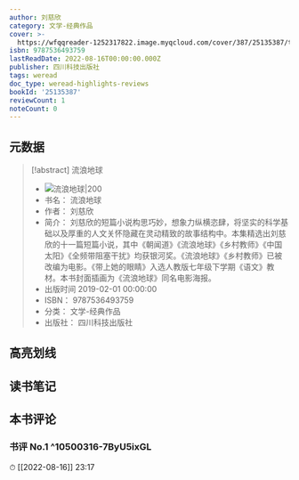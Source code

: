 ```yaml
---
author: 刘慈欣
category: 文学-经典作品
cover: >-
  https://wfqqreader-1252317822.image.myqcloud.com/cover/387/25135387/t7_25135387.jpg
isbn: 9787536493759
lastReadDate: 2022-08-16T00:00:00.000Z
publisher: 四川科技出版社
tags: weread
doc_type: weread-highlights-reviews
bookId: '25135387'
reviewCount: 1
noteCount: 0
---
```


## 元数据

> [!abstract] 流浪地球
> - ![ 流浪地球|200](https://wfqqreader-1252317822.image.myqcloud.com/cover/387/25135387/t7_25135387.jpg)
> - 书名： 流浪地球
> - 作者： 刘慈欣
> - 简介： 刘慈欣的短篇小说构思巧妙，想象力纵横恣肆，将坚实的科学基础以及厚重的人文关怀隐藏在灵动精致的故事结构中。本集精选出刘慈欣的十一篇短篇小说，其中《朝闻道》《流浪地球》《乡村教师》《中国太阳》《全频带阻塞干扰》均获银河奖。《流浪地球》《乡村教师》已被改编为电影。《带上她的眼睛》入选人教版七年级下学期《语文》教材。本书封面插画为《流浪地球》同名电影海报。
> - 出版时间 2019-02-01 00:00:00
> - ISBN： 9787536493759
> - 分类： 文学-经典作品
> - 出版社： 四川科技出版社

## 高亮划线

## 读书笔记

## 本书评论

### 书评 No.1  ^10500316-7ByU5ixGL
⏱ [[2022-08-16]]  23:17

